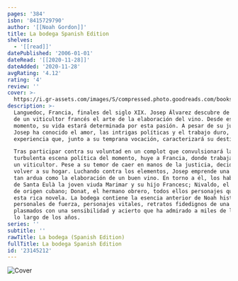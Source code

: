 ```yaml
---
pages: '384'
isbn: '8415729790'
author: '[[Noah Gordon]]'
title: La bodega Spanish Edition
shelves:
  - '[[read]]'
datePublished: '2006-01-01'
dateRead: '[[2020-11-28]]'
dateAdded: '2020-11-28'
avgRating: '4.12'
rating: '4'
review: ''
cover: >-
  https://i.gr-assets.com/images/S/compressed.photo.goodreads.com/books/1415588524l/23145212.jpg
description: >-
  Languedoc, Francia, finales del siglo XIX. Josep Álvarez descubre de la mano
  de un viticultor francés el arte de la elaboración del vino. Desde ese
  momento, su vida estará determinada por esta pasión. A pesar de su juventud,
  Josep ha conocido el amor, las intrigas políticas y el trabajo duro,
  experiencia que, junto a su temprana vocación, caracterizará su destino.  

  Tras participar contra su voluntad en un complot que convulsionará la ya
  turbulenta escena política del momento, huye a Francia, donde trabajará para
  un viticultor. Pese a su temor de caer en manos de la justicia, decide un día
  volver a su hogar. Luchando contra los elementos, Josep emprende una aventura
  tan ardua como la elaboración de un buen vino. En torno a él, los habitantes
  de Santa Eulà la joven viuda Marimar y su hijo Francesc; Nivaldo, el tendero
  de origen cubano; Donat, el hermano obrero, todos ellos personajes que pueblan
  esta rica novela. La bodega contiene la esencia anterior de Noah historias
  personales de fuerza, personajes vitales, retratos fidedignos de una época,
  plasmados con una sensibilidad y acierto que ha admirado a miles de lectores a
  lo largo de los años.
series: ''
subtitle: ''
rawTitle: La bodega (Spanish Edition)
fullTitle: La bodega Spanish Edition
id: '23145212'
---
```

![Cover](https:&#x2F;&#x2F;i.gr-assets.com&#x2F;images&#x2F;S&#x2F;compressed.photo.goodreads.com&#x2F;books&#x2F;1415588524l&#x2F;23145212.jpg)
